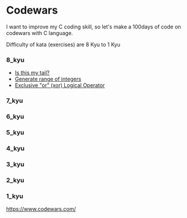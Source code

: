 # Codewars

I want to improve my C coding skill, so let's make a 100days of code on codewars with C language.

Difficulty of kata (exercises) are 8 Kyu to 1 Kyu

### 8_kyu
* [Is this my tail?](8_kyu/01_Is_This_My_Tail)
* [Generate range of integers](8_kyu/02_Generate_Range_of_Integers)
* [Exclusive "or" (xor) Logical Operator](8_kyu/03_The_xor_Logical_Operator)


### 7_kyu

### 6_kyu

### 5_kyu

### 4_kyu

### 3_kyu

### 2_kyu

### 1_kyu

https://www.codewars.com/